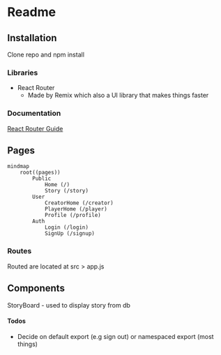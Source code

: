 # Readme

## Installation
Clone repo and npm install

### Libraries
* React Router
    * Made by Remix which also a UI library that makes things faster

### Documentation

[React Router Guide](https://blog.webdevsimplified.com/2022-07/react-router/)

## Pages

```mermaid
mindmap
    root((pages))
        Public
            Home (/)
            Story (/story)
        User
            CreatorHome (/creator)
            PlayerHome (/player)
            Profile (/profile)
        Auth
            Login (/login)
            SignUp (/signup)

```

### Routes
Routed are located at src > app.js

## Components 

StoryBoard - used to display story from db


#### Todos
* Decide on default export (e.g sign out) or namespaced export (most things)